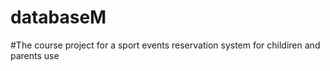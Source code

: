 # databaseM
#The course project for a sport events reservation system for childiren and parents use
